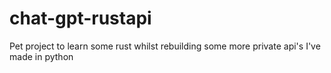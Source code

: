 # chat-gpt-rustapi
Pet project to learn some rust whilst rebuilding some more private api's I've made in python
